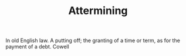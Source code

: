 ---
title: Attermining
letter: A
permalink: "/definitions/attermining.html"
body: In old English law. A putting off; the granting of a time or term, as for the
  payment of a debt. Cowell
published_at: '2018-07-07'
layout: post
---